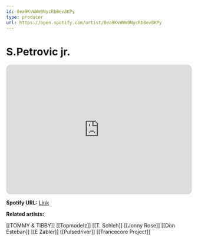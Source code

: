 ```yaml
---
id: 0ea9KvWWm9NycRbBev8KPy
type: producer
url: https://open.spotify.com/artist/0ea9KvWWm9NycRbBev8KPy
---
```

# S.Petrovic jr.

<iframe style="border-radius:12px" src="https://open.spotify.com/embed/artist/0ea9KvWWm9NycRbBev8KPy" width="100%" height="352" frameBorder="0" allowfullscreen="" allow="autoplay; clipboard-write; encrypted-media; fullscreen; picture-in-picture" loading="lazy"></iframe>

**Spotify URL:** [Link](https://open.spotify.com/artist/0ea9KvWWm9NycRbBev8KPy)

**Related artists:**

[[TOMMY & TIBBY]]
[[Topmodelz]]
[[T. Schleh]]
[[Jonny Rose]]
[[Don Esteban]]
[[E Zabler]]
[[Pulsedriver]]
[[Trancecore Project]]
